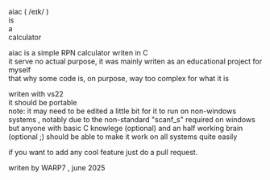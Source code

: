 aiac ( /eɪk/ )  
is  
a  
calculator  
  
aiac is a simple RPN calculator writen in C  
it serve no actual purpose, it was mainly writen as an educational project for myself  
that why some code is, on purpose, way too complex for what it is  
  
writen with vs22  
it should be portable  
note: it may need to be edited a little bit for it to run on non-windows systems , notably due to the non-standard "scanf_s" required on windows  
but anyone with basic C knowlege (optional) and an half working brain (optional ;) should be able to make it work on all systems quite easily  
  
if you want to add any cool feature just do a pull request.

writen by WARP7 , june 2025

